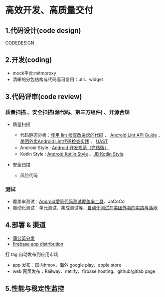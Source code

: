 # 高效开发、高质量交付

## 1.代码设计(code design)

[CODEDESIGN](https://big-frontend.github.io/spacecraft-android/docs/CODEDESIGN.md)

## 2.开发(coding)

- mock平台:mitmproxy
- 清晰的分包结构与代码高可复用：util、widget

## 3.代码评审(code review)

### 质量扫描 、安全扫描(源代码、第三方组件) 、开源合规

- 质量扫描
    - 代码静态分析：[使用 lint 检查改进您的代码](https://developer.android.com/studio/write/lint.html?hl=zh-cn#commandline)  、 [Android Lint API Guide](https://googlesamples.github.io/android-custom-lint-rules/api-guide.html)  、 [美团外卖Android Lint代码检查实践](https://tech.meituan.com/2018/04/13/waimai-android-lint.html)  、 [UAST](https://plugins.jetbrains.com/docs/intellij/uast.html#using-uast-in-plugins)
    - Android Style : [Android 开发规范（完结版）](https://github.com/Blankj/AndroidStandardDevelop)
    - Kotlin Style : [Android Kotlin Style](https://developer.android.com/kotlin/style-guide?hl=zh-tw) 、[JB Kotlin Style](https://kotlinlang.org/docs/coding-conventions.html)
  
- 安全扫描
    - 风险代码 

### 测试

- 覆盖率测试：[Android增量代码测试覆盖率工具](https://tech.meituan.com/2017/06/16/android-jacoco-practace.html)、JaCoCo
- 自动化测试：单元测试、集成测试等，[自动化测试在美团外卖的实践与落地](https://tech.meituan.com/2022/09/15/automated-testing-in-meituan.html)

## 4.部署 & 渠道

- [蒲公英分发](https://www.pgyer.com/manager/dashboard/app/747e76f865ef67134972fc6e54b7edbd)
- [firebase app distribution](https://console.firebase.google.com/project/spacecraft-22dc1/appdistribution/app/android:com.electrolytej.pisces/releases?hl=zh-cn)


打 tag 自动发布到应用市场
- app 发布：国内hmov、海外 google play、apple store
- web 网页发布：Railway、netlify、firbase hosting、github/gitlab page


## 5.性能与稳定性监控













 




